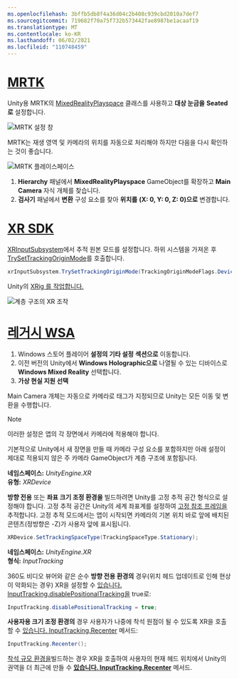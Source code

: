 ```yaml
---
ms.openlocfilehash: 3bffb5db8f4a36d04c2b408c939cbd2010a7def7
ms.sourcegitcommit: 719682f70a75f732b573442fae8987be1acaaf19
ms.translationtype: MT
ms.contentlocale: ko-KR
ms.lasthandoff: 06/02/2021
ms.locfileid: "110748459"
---
```

# <a name="mrtk"></a>[MRTK](#tab/mrtk)
<!-- NEVER CHANGE THE ABOVE LINE! -->

Unity용 MRTK의 [MixedRealityPlayspace](/dotnet/api/microsoft.mixedreality.toolkit.mixedrealityplayspace) 클래스를 사용하고 **대상 눈금을** **Seated로** 설정합니다.

![MRTK 설정 창](../../images/mrtk-target-scale.png)

MRTK는 재생 영역 및 카메라의 위치를 자동으로 처리해야 하지만 다음을 다시 확인하는 것이 좋습니다.

![MRTK 플레이스페이스](../../images/mrtk-playspace.png)

1. **Hierarchy** 패널에서 **MixedRealityPlayspace** GameObject를 확장하고 **Main Camera** 자식 개체를 찾습니다.
2. **검사기** 패널에서 **변환** 구성 요소를 찾아 **위치를** **(X: 0, Y: 0, Z: 0)으로** 변경합니다.

# <a name="xr-sdk"></a>[XR SDK](#tab/xr)
<!-- NEVER CHANGE THE ABOVE LINE! -->

[XRInputSubsystem](https://docs.unity3d.com/Documentation/ScriptReference/XR.XRInputSubsystem.html)에서 추적 원본 모드를 설정합니다. 하위 시스템을 가져온 후 [TrySetTrackingOriginMode](https://docs.unity3d.com/Documentation/ScriptReference/XR.XRInputSubsystem.TrySetTrackingOriginMode.html)를 호출합니다.

```cs
xrInputSubsystem.TrySetTrackingOriginMode(TrackingOriginModeFlags.Device);
```

Unity의 [XRig 를 작업합니다.](https://docs.unity3d.com/Manual/configuring-project-for-xr.html)

![계층 구조의 XR 조작](../../images/xrsdk-xrrig.png)

# <a name="legacy-wsa"></a>[레거시 WSA](#tab/wsa)
<!-- NEVER CHANGE THE ABOVE LINE! -->

1. Windows 스토어 플레이어 **설정의 기타 설정** **섹션으로** 이동합니다.
2. 이전 버전의 Unity에서 **Windows Holographic으로** 나열될 수 있는 디바이스로 **Windows Mixed Reality** 선택합니다.
3. **가상 현실 지원 선택**

Main Camera 개체는 자동으로 카메라로 태그가 지정되므로 Unity는 모든 이동 및 변환을 수행합니다.

>[!NOTE]
>이러한 설정은 앱의 각 장면에서 카메라에 적용해야 합니다.
>
>기본적으로 Unity에서 새 장면을 만들 때 카메라 구성 요소를 포함하지만 아래 설정이 제대로 적용되지 않은 주 카메라 GameObject가 계층 구조에 포함됩니다.

**네임스페이스:** *UnityEngine.XR*<br>
**유형:** *XRDevice*

**방향 전용** 또는 **좌표 크기 조정 환경을** 빌드하려면 Unity를 고정 추적 공간 형식으로 설정해야 합니다. 고정 추적 공간은 Unity의 세계 좌표계를 설정하여 [고정 참조 프레임을](../../../../design/coordinate-systems.md#spatial-coordinate-systems)추적합니다. 고정 추적 모드에서는 앱이 시작되면 카메라의 기본 위치 바로 앞에 배치된 콘텐츠(정방향은 -Z)가 사용자 앞에 표시됩니다.

```cs
XRDevice.SetTrackingSpaceType(TrackingSpaceType.Stationary);
```

**네임스페이스:** *UnityEngine.XR*<br>
**형식:** *InputTracking*

360도 비디오 뷰어와 같은 순수 **방향 전용 환경의** 경우(위치 헤드 업데이트로 인해 현상이 악화되는 경우) XR을 설정할 수 [있습니다. InputTracking.disablePositionalTracking을](https://docs.unity3d.com/ScriptReference/XR.InputTracking-disablePositionalTracking.html) true로:

```cs
InputTracking.disablePositionalTracking = true;
```

**사용자용 크기 조정 환경의** 경우 사용자가 나중에 착석 원점이 될 수 있도록 XR을 호출할 수 [있습니다. InputTracking.Recenter](https://docs.unity3d.com/ScriptReference/XR.InputTracking.Recenter.html) 메서드:

```cs
InputTracking.Recenter();
```

[착석 규모 환경을](../../../../design/coordinate-systems.md)빌드하는 경우 XR을 호출하여 사용자의 현재 헤드 위치에서 Unity의 권역을 더 최근에 만들 수 **[있습니다. InputTracking.Recenter](https://docs.unity3d.com/ScriptReference/XR.InputTracking.Recenter.html)** 메서드.